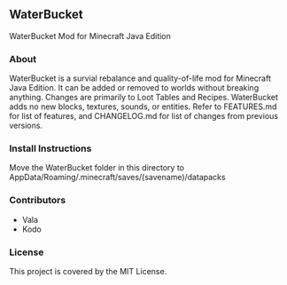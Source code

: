 ## WaterBucket

WaterBucket Mod for Minecraft Java Edition


### About

WaterBucket is a survial rebalance and quality-of-life mod for Minecraft Java Edition. It can be added or removed to worlds without breaking anything. Changes are primarily to Loot Tables and Recipes. WaterBucket adds no new blocks, textures, sounds, or entities. Refer to FEATURES.md for list of features, and CHANGELOG.md for list of changes from previous versions.


### Install Instructions

Move the WaterBucket folder in this directory to AppData/Roaming/.minecraft/saves/(savename)/datapacks


### Contributors

* Vala
* Kodo


### License

This project is covered by the MIT License.
